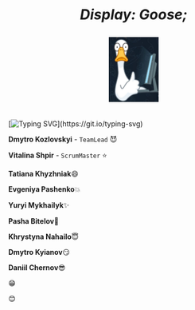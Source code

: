 <h1 align="center"><em> Display: Goose;</em>

<img src="https://github.com/Dmytroukraine/command_project_mimino/blob/main/src/images/photo_2023-03-09_00-41-40.jpg"  alt="goose" width=100/></h1>

[![Typing SVG](https://readme-typing-svg.herokuapp.com?font=Fira+Code&pause=1000&color=3700F7&width=435&lines=A+clever+person+solves+a+problem.+;A+wise+person+avoids+it.)](https://git.io/typing-svg)

<b>Dmytro Kozlovskyi</b>  - `TeamLead` :smiling_imp:


<b>Vitalina Shpir</b> - `ScrumMaster` :star:


<b>Tatiana Khyzhniak</b>:smile:


<b>Evgeniya Pashenko</b>:boom:


<b>Yuryi Mykhailyk</b>:sparkles:


<b>Pasha Bitelov</b>:muscle:


<b>Khrystyna Nahailo</b>:innocent:


<b>Dmytro Kyianov</b>:smirk:


<b>Daniil Chernov</b>:sunglasses:


<b></b>:grin:

<b></b>:blush:

